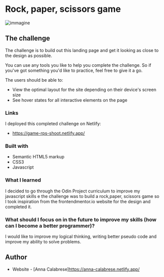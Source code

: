 # Rock, paper, scissors game

![immagine](https://user-images.githubusercontent.com/81150424/149778569-f3968a6f-3753-403f-b59c-489ff2bacdf8.png)

## The challenge

The challenge is to build out this landing page and get it looking as close to the design as possible.

You can use any tools you like to help you complete the challenge. So if you've got something you'd like to practice, feel free to give it a go.

The users should be able to: 

- View the optimal layout for the site depending on their device's screen size
- See hover states for all interactive elements on the page


### Links
I deployed this completed challenge on Netlify:
- https://game-rps-shoot.netlify.app/

### Built with

- Semantic HTML5 markup
- CSS3
- Javascript


### What I learned
I decided to go through the Odin Project curriculum to improve my javascript skills e the challenge was to build a rock,paper, scissors game so I took inspiration from the frontendmentor.io website for the design and completed it.

### What should I focus on in the future to improve my skills (how can I become a better programmer)?
I would like to improve my logical thinking, writing better pseudo code and improve my ability to solve problems.

## Author

- Website - [Anna Calabrese]https://anna-calabrese.netlify.app/
